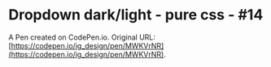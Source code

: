 # Dropdown dark/light - pure css - #14

A Pen created on CodePen.io. Original URL: [https://codepen.io/ig_design/pen/MWKVrNR](https://codepen.io/ig_design/pen/MWKVrNR).


